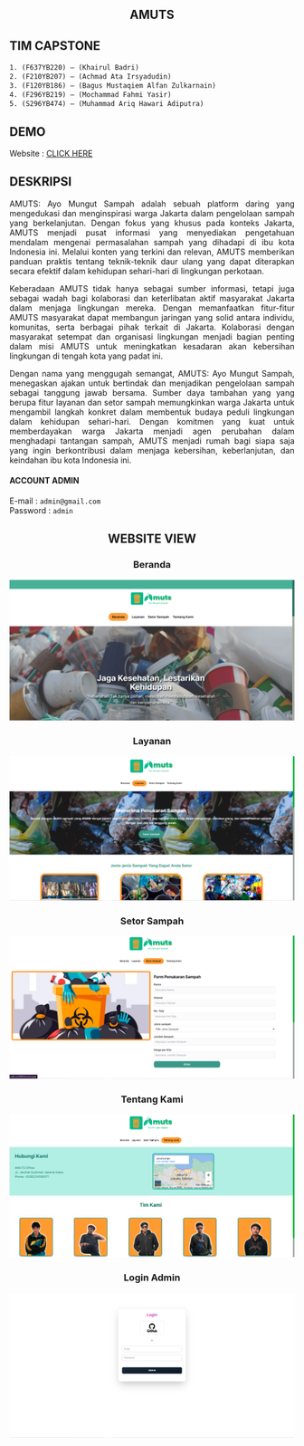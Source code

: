 <div align="center">

## AMUTS

</div>

## TIM CAPSTONE
```
1. (F637YB220) – (Khairul Badri) 
2. (F210YB207) – (Achmad Ata Irsyadudin) 
3. (F120YB186) – (Bagus Mustaqiem Alfan Zulkarnain) 
4. (F296YB219) – (Mochammad Fahmi Yasir) 
5. (S296YB474) – (Muhammad Ariq Hawari Adiputra) 
```

## DEMO 
 
Website : [CLICK HERE](https://amuts.vercel.app/)

## DESKRIPSI

<div align="justify">

AMUTS: Ayo Mungut Sampah adalah sebuah platform daring yang mengedukasi dan menginspirasi warga Jakarta dalam pengelolaan sampah yang berkelanjutan. Dengan fokus yang khusus pada konteks Jakarta, AMUTS menjadi pusat informasi yang menyediakan pengetahuan mendalam mengenai permasalahan sampah yang dihadapi di ibu kota Indonesia ini. Melalui konten yang terkini dan relevan, AMUTS memberikan panduan praktis tentang teknik-teknik daur ulang yang dapat diterapkan secara efektif dalam kehidupan sehari-hari di lingkungan perkotaan.

Keberadaan AMUTS tidak hanya sebagai sumber informasi, tetapi juga sebagai wadah bagi kolaborasi dan keterlibatan aktif masyarakat Jakarta dalam menjaga lingkungan mereka. Dengan memanfaatkan fitur-fitur AMUTS masyarakat dapat membangun jaringan yang solid antara individu, komunitas, serta berbagai pihak terkait di Jakarta. Kolaborasi dengan masyarakat setempat dan organisasi lingkungan menjadi bagian penting dalam misi AMUTS untuk meningkatkan kesadaran akan kebersihan lingkungan di tengah kota yang padat ini.

Dengan nama yang menggugah semangat, AMUTS: Ayo Mungut Sampah, menegaskan ajakan untuk bertindak dan menjadikan pengelolaan sampah sebagai tanggung jawab bersama. Sumber daya tambahan yang yang berupa fitur layanan dan setor sampah memungkinkan warga Jakarta untuk mengambil langkah konkret dalam membentuk budaya peduli lingkungan dalam kehidupan sehari-hari. Dengan komitmen yang kuat untuk memberdayakan warga Jakarta menjadi agen perubahan dalam menghadapi tantangan sampah, AMUTS menjadi rumah bagi siapa saja yang ingin berkontribusi dalam menjaga kebersihan, keberlanjutan, dan keindahan ibu kota Indonesia ini.

</div>

#### ACCOUNT ADMIN
E-mail : ```admin@gmail.com```<br>
Password : ```admin```
<div align="center">
  
## WEBSITE VIEW

### Beranda
![Halooo](https://github.com/ariqhwari/AMUTS/blob/main/public/img/beranda.png)
### Layanan
![Halooo](https://github.com/ariqhwari/AMUTS/blob/main/public/img/layanan.png)
### Setor Sampah
![Halooo](https://github.com/ariqhwari/AMUTS/blob/main/public/img/setor.png)
### Tentang Kami
![Halooo](https://github.com/ariqhwari/AMUTS/blob/main/public/img/tentang.png)
### Login Admin
![Halooo](https://github.com/ariqhwari/AMUTS/blob/main/public/img/login.png)


</div>
